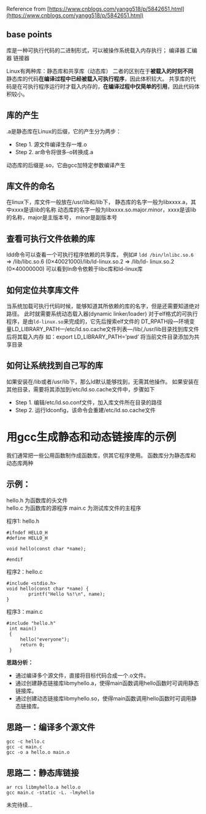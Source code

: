 Reference from [https://www.cnblogs.com/yangg518/p/5842651.html](https://www.cnblogs.com/yangg518/p/5842651.html)

## base points
库是一种可执行代码的二进制形式，可以被操作系统载入内存执行；
编译器 汇编器 链接器

Linux有两种库：静态库和共享库（动态库）
二者的区别在于**被载入的时刻不同**
静态库的代码**在编译过程中已经被载入可执行程序**，因此体积较大。
共享库的代码是在可执行程序运行时才载入内存的，**在编译过程中仅简单的引用**，因此代码体积较小。

## 库的产生
.a是静态库在Linux的后缀，它的产生分为两步：
+ Step 1. 源文件编译生存一堆.o
+ Step 2. ar命令将很多-o转换成.a

动态库的后缀是.so，它由gcc加特定参数编译产生

## 库文件的命名
在linux下，库文件一般放在/usr/lib和/lib下，
静态库的名字一般为libxxxx.a，其中xxxx是该lib的名称
动态库的名字一般为libxxxx.so.major.minor，xxxx是该lib的名称，major是主版本号， minor是副版本号

## 查看可执行文件依赖的库
ldd命令可以查看一个可执行程序依赖的共享库，
例如# `ldd /bin/lnlibc.so.6`
=> /lib/libc.so.6 (0×40021000)/lib/ld-linux.so.2
=> /lib/ld- linux.so.2 (0×40000000)
可以看到ln命令依赖于libc库和ld-linux库

## 如何定位共享库文件
当系统加载可执行代码时候，能够知道其所依赖的库的名字，但是还需要知道绝对路径。
此时就需要系统动态载入器(dynamic linker/loader)
对于elf格式的可执行程序，是由`ld-linux.so`来完成的，它先后搜索elf文件的 DT_RPATH段—环境变量LD_LIBRARY_PATH—/etc/ld.so.cache文件列表—/lib/,/usr/lib目录找到库文件后将其载入内存
如：export LD_LIBRARY_PATH=’pwd’
将当前文件目录添加为共享目录

## 如何让系统找到自己写的库
如果安装在/lib或者/usr/lib下，那么ld默认能够找到，无需其他操作。
如果安装在其他目录，需要将其添加到/etc/ld.so.cache文件中，步骤如下
+ Step 1. 编辑/etc/ld.so.conf文件，加入库文件所在目录的路径
+ Step 2. 运行ldconfig，该命令会重建/etc/ld.so.cache文件

# 用gcc生成静态和动态链接库的示例
我们通常把一些公用函数制作成函数库，供其它程序使用。
函数库分为静态库和动态库两种

## 示例：
hello.h 为函数库的头文件  
hello.c 为函数库的源程序
main.c 为测试库文件的主程序

程序1: hello.h
```
#ifndef HELLO_H 
#define HELLO_H 
  
void hello(const char *name); 
  
#endif
```
程序2：hello.c
```
#include <stdio.h> 
void hello(const char *name) { 
        printf("Hello %s!\n", name); 
}
```
程序3：main.c
```
#include "hello.h" 
 int main() 
 { 
     hello("everyone"); 
     return 0; 
 }
```
**思路分析：**
+ 通过编译多个源文件，直接将目标代码合成一个.o文件。
+ 通过创建静态链接库libmyhello.a，使得main函数调用hello函数时可调用静态链接库。
+ 通过创建动态链接库libmyhello.so，使得main函数调用hello函数时可调用静态链接库。

## 思路一：编译多个源文件  
`gcc -c hello.c`  
`gcc -c main.c`  
`gcc -o a hello.o main.o`  

## 思路二：静态库链接
`ar rcs libmyhello.a hello.o`  
`gcc main.c -static -L. -lmyhello`

未完待续...
